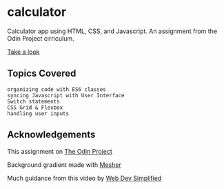 # calculator
Calculator app using HTML, CSS, and Javascript. An assignment from the Odin Project cirriculum. 

[Take a look](https://cesaraluna.github.io/calculator/)

## Topics Covered
    organizing code with ES6 classes 
    syncing Javascript with User Interface
    Switch statements
    CSS Grid & Flexbox
    handling user inputs

## Acknowledgements
This assignment on [The Odin Project](https://www.theodinproject.com/paths/foundations/courses/foundations/lessons/calculator)

Background gradient made with [Mesher](https://csshero.org/mesher/)

Much guidance from this video by [Web Dev Simplified](https://youtu.be/j59qQ7YWLxw)
